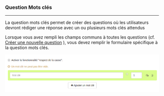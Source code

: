 ### Question Mots clés

---

La question mots clés permet de créer des questions où les utilisateurs devront rédiger une réponse avec un ou plusieurs mots clés attendus

Lorsque vous avez rempli les champs communs à toutes les questions \(cf. [Créer une nouvelle question](create_new_question.md) \), vous devez remplir le formulaire spécifique à la question mots clés.

![](images/quiz-fig52.png)



